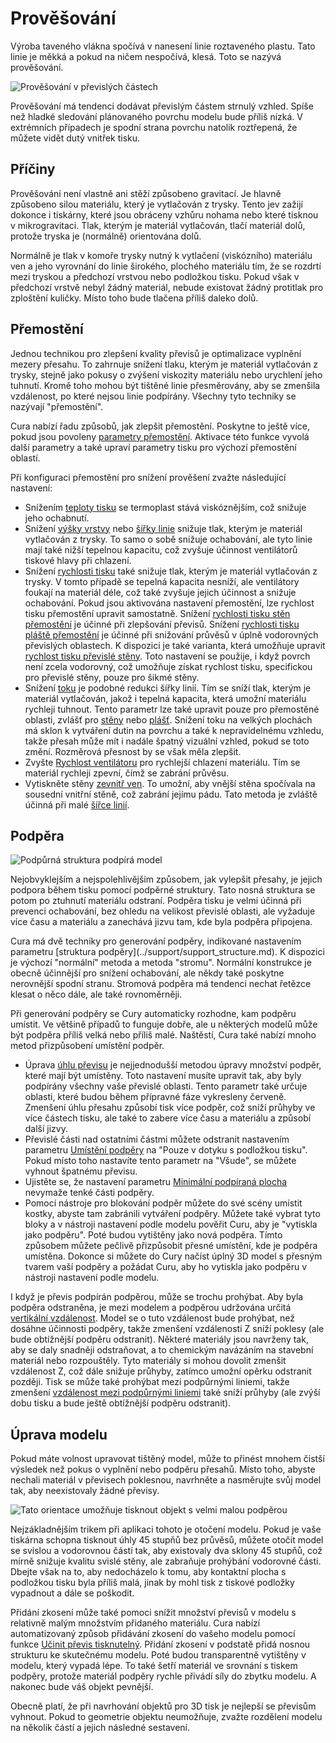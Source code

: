 Prověšování
====
Výroba taveného vlákna spočívá v nanesení linie roztaveného plastu. Tato linie je měkká a pokud na ničem nespočívá, klesá. Toto se nazývá prověšování.

![Prověšování v převislých částech](../../../articles/images/sagging.jpg)

Prověšování má tendenci dodávat převislým částem strnulý vzhled. Spíše než hladké sledování plánovaného povrchu modelu bude příliš nízká. V extrémních případech je spodní strana povrchu natolik roztřepená, že můžete vidět dutý vnitřek tisku.

Příčiny
----
Prověšování není vlastně ani stěží způsobeno gravitací. Je hlavně způsobeno silou materiálu, který je vytlačován z trysky. Tento jev zažijí dokonce i tiskárny, které jsou obráceny vzhůru nohama nebo které tisknou v mikrogravitaci. Tlak, kterým je materiál vytlačován, tlačí materiál dolů, protože tryska je (normálně) orientována dolů.

Normálně je tlak v komoře trysky nutný k vytlačení (viskózního) materiálu ven a jeho vyrovnání do linie širokého, plochého materiálu tím, že se rozdrtí mezi tryskou a předchozí vrstvou nebo podložkou tisku. Pokud však v předchozí vrstvě nebyl žádný materiál, nebude existovat žádný protitlak pro zploštění kuličky. Místo toho bude tlačena příliš daleko dolů.

Přemostění
----
Jednou technikou pro zlepšení kvality převisů je optimalizace vyplnění mezery přesahu. To zahrnuje snížení tlaku, kterým je materiál vytlačován z trysky, stejně jako pokusy o zvýšení viskozity materiálu nebo  urychlení jeho tuhnutí. Kromě toho mohou být tištěné linie přesměrovány, aby se zmenšila vzdálenost, po které nejsou linie podpírány. Všechny tyto techniky se nazývají "přemostění".

Cura nabízí řadu způsobů, jak zlepšit přemostění. Poskytne to ještě více, pokud jsou povoleny [parametry přemostění](../experimental/bridge_settings_enabled.md). Aktivace této funkce vyvolá další parametry a také upraví parametry tisku pro výchozí přemostění oblastí.

Při konfiguraci přemostění pro snížení prověšení zvažte následující nastavení:
* Snížením [teploty tisku](../material/material_print_temperature.md) se termoplast stává viskóznějším, což snižuje jeho ochabnutí.
* Snížení [výšky vrstvy](../resolution/layer_height.md) nebo [šířky linie](../resolution/line_width.md) snižuje tlak, kterým je materiál vytlačován z trysky. To samo o sobě snižuje ochabování, ale tyto linie mají také nižší tepelnou kapacitu, což zvyšuje účinnost ventilátorů tiskové hlavy při chlazení.
* Snížení [rychlosti tisku](../speed/speed_print.md) také snižuje tlak, kterým je materiál vytlačován z trysky. V tomto případě se tepelná kapacita nesníží, ale ventilátory foukají na materiál déle, což také zvyšuje jejich účinnost a snižuje ochabování. Pokud jsou aktivována nastavení přemostění, lze rychlost tisku přemostění upravit samostatně. Snížení [rychlosti tisku stěn přemostění](../experimental/bridge_wall_speed.md) je účinné při zlepšování převisů. Snížení [rychlosti tisku pláště přemostění](../experimental/bridge_skin_speed.md) je účinné při snižování průvěsů v úplně vodorovných převislých oblastech. K dispozici je také varianta, která umožňuje upravit [rychlost tisku převislé stěny](../experimental/wall_overhang_speed_factor.md). Toto nastavení se použije, i když povrch není zcela vodorovný, což umožňuje získat rychlost tisku, specifickou pro převislé stěny, pouze pro šikmé stěny.
* Snížení [toku](../material/material_flow.md) je podobné redukci šířky linií. Tím se sníží tlak, kterým je materiál vytlačován, jakož i tepelná kapacita, která umožní materiálu rychleji tuhnout. Tento parametr lze také upravit pouze pro přemostěné oblasti, zvlášť pro [stěny](../experimental/bridge_wall_material_flow.md) nebo [plášť](../experimental/bridge_skin_material_flow.md). Snížení toku na velkých plochách má sklon k vytváření dutin na povrchu a také k nepravidelnému vzhledu, takže přesah může mít i nadále špatný vizuální vzhled, pokud se toto změní. Rozměrová přesnost by se však měla zlepšit.
* Zvyšte [Rychlost ventilátoru](../cooling/cool_fan_speed.md) pro rychlejší chlazení materiálu. Tím se materiál rychleji zpevní, čímž se zabrání průvěsu.
* Vytiskněte stěny [zevnitř ven](../shell/outer_inset_first.md). To umožní, aby vnější stěna spočívala na sousední vnitřní stěně, což zabrání jejímu pádu. Tato metoda je zvláště účinná při malé [šířce linií](../resolution/wall_line_width_0.md).

Podpěra
----
![Podpůrná struktura podpírá model](../../../articles/images/support_enable.png)

Nejobvyklejším a nejspolehlivějším způsobem, jak vylepšit přesahy, je jejich podpora během tisku pomocí podpěrné struktury. Tato nosná struktura se potom po ztuhnutí materiálu odstraní. Podpěra tisku je velmi účinná při prevenci ochabování, bez ohledu na velikost převislé oblasti, ale vyžaduje více času a materiálu a zanechává jizvu tam, kde byla podpěra připojena.

<!--if cura_version >= 4.7-->Cura má dvě techniky pro generování podpěry, indikované nastavením parametru [struktura podpěry](../support/support_structure.md). K dispozici je výchozí "normální" metoda a metoda "stromu". Normální konstrukce je obecně účinnější pro snížení ochabování, ale někdy také poskytne nerovnější spodní stranu. Stromová podpěra má tendenci nechat řetězce klesat o něco dále, ale také rovnoměrněji.<!--endif-->
<!--if cura_version < 4.7:Cura má dvě techniky pro generování podpěry. Existuje výchozí metoda "oblasti podpěry", která se vygeneruje, pokud je [podpěra povolena](../support/support_enable.md). Pokud je [povolena stromová podpěra](../experimental/support_tree_enable.md), je vygenerována jiná metoda stromové podpěry. Výchozí technika je obecně účinnější při snižování průvěsů, ale někdy také poskytuje nerovnoměrnější spodní stranu. Stromová podpěra má tendenci nechat řetězce prohýbat se trochu více, ale také rovnoměrněji.-->

Při generování podpěry se Cury automaticky rozhodne, kam podpěru umístit. Ve většině případů to funguje dobře, ale u některých modelů může být podpěra příliš velká nebo příliš malé. Naštěstí, Cura také nabízí mnoho metod přizpůsobení umístění podpěr.
* Úprava [úhlu převisu](../support/support_angle.md) je nejjednodušší metodou úpravy množství podpěr, které mají být umístěny. Toto nastavení musíte upravit tak, aby byly podpírány všechny vaše převislé oblasti. Tento parametr také určuje oblasti, které budou během přípravné fáze vykresleny červeně. Zmenšení úhlu přesahu způsobí tisk více podpěr, což sníží průhyby ve více částech tisku, ale také to zabere více času a materiálu a způsobí další jizvy.
* Převislé části nad ostatními částmi můžete odstranit nastavením parametru [Umístění podpěry](../support/support_type.md) na "Pouze v dotyku s podložkou tisku". Pokud místo toho nastavíte tento parametr na "Všude", se můžete vyhnout špatnému převisu.
* Ujistěte se, že nastavení parametru [Minimální podpíraná plocha](../support/minimum_support_area.md) nevymaže tenké části podpěry.
* Pomocí nástroje pro blokování podpěr můžete do své scény umístit kostky, abyste tam zabránili vytváření podpěry. Můžete také vybrat tyto bloky a v nástroji nastavení podle modelu pověřit Curu, aby je "vytiskla jako podpěru". Poté budou vytištěny jako nová podpěra. Tímto způsobem můžete pečlivě přizpůsobit přesné umístění, kde je podpěra umístěna. Dokonce si můžete do Cury načíst úplný 3D model s přesným tvarem vaší podpěry a požádat Curu, aby ho vytiskla jako podpěru v ​​nástroji nastavení podle modelu.

I když je převis podpírán podpěrou, může se trochu prohýbat. Aby byla podpěra odstraněna, je mezi modelem a podpěrou udržována určitá [vertikální vzdálenost](../support/support_z_distance.md). Model se o tuto vzdálenost bude prohýbat, než dosáhne účinnosti podpěry, takže zmenšení vzdálenosti Z sníží poklesy (ale bude obtížnější podpěru odstranit). Některé materiály jsou navrženy tak, aby se daly snadněji odstraňovat, a to chemickým navázáním na stavební materiál nebo rozpouštěly. Tyto materiály si mohou dovolit zmenšit vzdálenost Z, což dále snižuje průhyby, zatímco umožní opěrku odstranit později. Tisk se může také prohýbat mezi podpůrnými liniemi, takže zmenšení [vzdálenost mezi podpůrnými liniemi](../support/support_line_distance.md) také sníží průhyby (ale zvýší dobu tisku a bude ještě obtížnější podpěru odstranit).

Úprava modelu
----
Pokud máte volnost upravovat tištěný model, ​​může to přinést mnohem čistší výsledek než pokus o vyplnění nebo podpěru přesahů. Místo toho, abyste nechali materiál v převisech poklesnou, navrhněte a nasměrujte svůj model tak, aby neexistovaly žádné převisy.

![Tato orientace umožňuje tisknout objekt s velmi malou podpěrou](../../../articles/images/support_minimise_overhang.png)

Nejzákladnějším trikem při aplikaci tohoto je otočení modelu. Pokud je vaše tiskárna schopna tisknout úhly 45 stupňů bez průvěsů, můžete otočit model se svislou a vodorovnou částí tak, aby existovaly dva sklony 45 stupňů, což mírně snižuje kvalitu svislé stěny, ale zabraňuje prohýbání vodorovné části. Dbejte však na to, aby nedocházelo k tomu, aby kontaktní plocha s podložkou tisku byla příliš malá, jinak by mohl tisk z tiskové podložky vypadnout a dále se poškodit.

Přidání zkosení může také pomoci snížit množství převisů v modelu s relativně malým množstvím přidaného materiálu. Cura nabízí automatizovaný způsob přidávání zkosení do vašeho modelu pomocí funkce [Učinit převis tisknutelný](../experimental/conical_overhang_enabled.md). Přidání zkosení v podstatě přidá nosnou strukturu ke skutečnému modelu. Poté budou transparentně vytištěny v modelu, který vypadá lépe. To také šetří materiál ve srovnání s tiskem podpěry, protože materiál podpěry rychle přivádí síly do zbytku modelu. A nakonec bude váš objekt pevnější.

Obecně platí, že při navrhování objektů pro 3D tisk je nejlepší se převisům vyhnout. Pokud to geometrie objektu neumožňuje, zvažte rozdělení modelu na několik částí a jejich následné sestavení.

